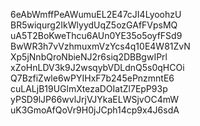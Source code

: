 6eAbWmffPeAWumuEL2E47cJI4LyoohzU
BR5wiqurg2IkWlyydUqZ5ozGAfFVpsMQ
uA5T2BoKweThcu6AUn0YE35o5oyfFSd9
BwWR3h7vVzhmuxmVzYcs4q10E4W81ZvN
Xp5jNnbQroNbieNJ2r6siq2DBBgwIPrl
xZoHnLDV3k9J2wsqybVDLdnQ5s0qHCOi
Q7BzfiZwle6wPYIHxF7b245ePnzmntE6
cuLALjB19UGlmXtezaDOIatZl7EpP93p
yPSD9lJP66wvlJrjVJYkaELWSjvOC4mW
uK3GmoAfQoVr9H0jJCph14cp9x4J6sdA
